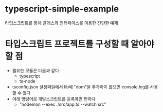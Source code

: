 # typescript-simple-example
타입스크립트를 통해 클래스와 인터페이스를 이용한 간단한 예제

# 타입스크립트 프로젝트를 구성할 때 알아야할 점
* 필요한 모듈은 다음과 같다
  * typescript
  * ts-node
* tsconfig.json 설정파일에서 lib에 "dom"을 추가하지 않으면 console.log를 사용할 수 없다
* 아래 명령어로 개발스크립트를 등록하면 편하다
  * "nodemon --exec ./src/app.ts --watch src"
